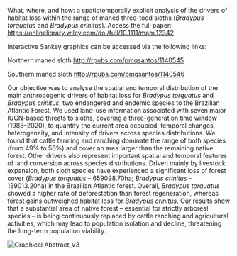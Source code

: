 What, where, and how: a spatiotemporally explicit analysis of the drivers of habitat loss within the range of maned three-toed sloths (<i>Bradypus torquatus</i> and <i>Bradypus crinitus</i>).
Access the full paper: https://onlinelibrary.wiley.com/doi/full/10.1111/mam.12342

Interactive Sankey graphics can be accessed via the following links: 

Northern maned sloth 
http://rpubs.com/pmqsantos/1140545

Southern maned sloth
http://rpubs.com/pmqsantos/1140546

Our objective was to analyse the spatial and temporal distribution of the main anthropogenic drivers of habitat loss for <i>Bradypus torquatus</i> and <i>Bradypus crinitus</i>, two endangered and endemic species to the Brazilian Atlantic Forest. We used land-use information associated with seven major IUCN-based threats to sloths, covering a three-generation time window (1988–2020), to quantify the current area occupied, temporal changes, heterogeneity, and intensity of drivers across species distributions. We found that cattle farming and ranching dominate the range of both species (from 49% to 56%) and cover an area larger than the remaining native forest. Other drivers also represent important spatial and temporal features of land conversion across species distributions. Driven mainly by livestock expansion, both sloth species have experienced a significant loss of forest cover (<i>Bradypus torquatus</i> – 659098.70ha; <i>Bradypus crinitus</i> – 139013.20ha) in the Brazilian Atlantic forest. Overall, <i>Bradypus torquatus</i> showed a higher rate of deforestation than forest regeneration, whereas forest gains outweighed habitat loss for <i>Bradypus crinitus</i>. Our results show that a substantial area of native forest – essential for strictly arboreal species – is being continuously replaced by cattle ranching and agricultural activities, which may lead to population isolation and decline, threatening the long-term population viability.




![Graphical Abstract_V3](https://github.com/pmqsantos/Maned_sloths_threats/assets/65026755/11eb35cb-6504-46d3-8a1c-00d72c18b517)
